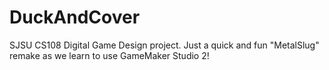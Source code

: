 # DuckAndCover
SJSU CS108 Digital Game Design project. Just a quick and fun "MetalSlug" remake as we learn to use GameMaker Studio 2!
